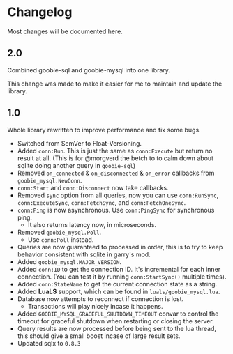 # Changelog

Most changes will be documented here.

## 2.0

Combined goobie-sql and goobie-mysql into one library.

This change was made to make it easier for me to maintain and update the library.

## 1.0

Whole library rewritten to improve performance and fix some bugs.

- Switched from SemVer to Float-Versioning.
- Added `conn:Run`. This is just the same as `conn:Execute` but return no result at all. (This is for @morgverd the betch to to calm down about sqlite doing another query in `goobie-sql`)
- Removed `on_connected` & `on_disconnected` & `on_error` callbacks from `goobie_mysql.NewConn`.
- `conn:Start` and `conn:Disconnect` now take callbacks.
- Removed `sync` option from all queries, now you can use `conn:RunSync`, `conn:ExecuteSync`, `conn:FetchSync`, and `conn:FetchOneSync`.
- `conn:Ping` is now asynchronous. Use `conn:PingSync` for synchronous ping.
  - It also returns latency now, in microseconds.
- Removed `goobie_mysql.Poll`.
  - Use `conn:Poll` instead.
- Queries are now guaranteed to processed in order, this is to try to keep behavior consistent with sqlite in garry's mod.
- Added `goobie_mysql.MAJOR_VERSION`.
- Added `conn:ID` to get the connection ID. It's incremental for each inner connection. (You can test it by running `conn:StartSync()` multiple times).
- Added `conn:StateName` to get the current connection state as a string.
- Added **LuaLS** support, which can be found in `luals/goobie_mysql.lua`.
- Database now attempts to reconnect if connection is lost.
  - Transactions will play nicely incase it happens.
- Added `GOOBIE_MYSQL_GRACEFUL_SHUTDOWN_TIMEOUT` convar to control the timeout for graceful shutdown when restarting or closing the server.
- Query results are now processed before being sent to the lua thread, this should give a small boost incase of large result sets.
- Updated sqlx to `0.8.3`
